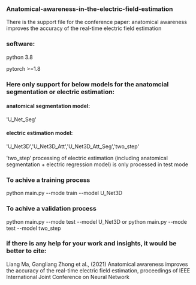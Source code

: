 ### Anatomical-awareness-in-the-electric-field-estimation
There is the support file for the conference paper: anatomical awareness improves the accuracy of the real-time electric field estimation

### software:
python 3.8

pytorch >=1.8


### Here only support for below models for the anatomcial segmentation or electric estimation:

#### anatomical segmentation model:
'U_Net_Seg'

#### electric estimation model:
'U_Net3D','U_Net3D_Att','U_Net3D_Att_Seg','two_step'

’two_step‘ processing of electric estimation (including anatomical segmentation + electric regression model) is only processed in test mode


### To achive a training process
python main.py --mode train --model U_Net3D

### To achive a validation process
python main.py --mode test --model U_Net3D
or
python main.py --mode test --model two_step

### if there is any help for your work and insights, it would be better to cite:


Liang Ma, Gangliang Zhong et al., (2021) Anatomical awareness improves the accuracy of the real-time electric field estimation, proceedings of IEEE International Joint Conference on Neural Network 
